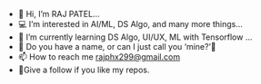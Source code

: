 - 👋 Hi, I’m RAJ PATEL...
- 💻 I’m interested in AI/ML, DS Algo, and many more things...
- 🌱 I’m currently learning DS Algo, UI/UX, ML with Tensorflow ...
- 💞️ Do you have a name, or can I just call you ‘mine?’👀  
- 📫 How to reach me rajphx299@gmail.com
- 🤗Give a follow if you like my repos.

<!---
rajpatel8/rajpatel8 is a ✨ special ✨ repository because its `README.md` (this file) appears on your GitHub profile.
You can click the Preview link to take a look at your changes.
--->
